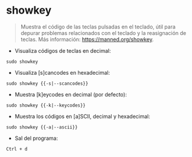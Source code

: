# showkey

> Muestra el código de las teclas pulsadas en el teclado, útil para depurar problemas relacionados con el teclado y la reasignación de teclas.
> Más información: <https://manned.org/showkey>.

- Visualiza códigos de teclas en decimal:

`sudo showkey`

- Visualiza [s]cancodes en hexadecimal:

`sudo showkey {{-s|--scancodes}}`

- Muestra [k]eycodes en decimal (por defecto):

`sudo showkey {{-k|--keycodes}}`

- Muestra los códigos en [a]SCII, decimal y hexadecimal:

`sudo showkey {{-a|--ascii}}`

- Sal del programa:

`Ctrl + d`
